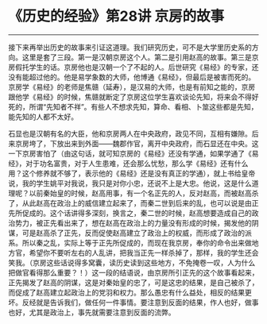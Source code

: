 # 《历史的经验》第28讲 京房的故事

------

接下来再举出历史的故事来引证这道理。我们研究历史，可不是大学里历史系的方向。这里是套了三段。第一是汉朝京房这个人。第二是引用赵高的故事。第三是京房假托学生的话。京房他也是汉朝一个了不起的人。后世研究《易经》的专家，还没有能超过他的。他是易学象数的大师，他博通《易经》，但最后是被害而死的。京房学《易经》的老师是焦赣（延寿），是汉易的大师，也是有前知之能的，京房跟他学《易经》的时候，焦赣就断定了京房这位学生喜欢谈论先知，将来会不得好死的，所谓“先知者不祥”。有些人不想求先知，算命、看相、卜筮这些都是先知，能先知的人都不太好。

石显也是汉朝有名的大臣，他和京房两人在中央政府，政见不同，互相有嫌隙。后来京房垮了，下放出来到外面——魏郡作官，离开中央政府，而石显还在中央。这一下京房害怕了（由这句话，就可知京房的《易经》还没有学通，如果学通了《易经》，对于功名富贵，对于人生患难，还会那么忧愁，那么学《易经》还有什么用？这个修养就不够了，表示他的《易经》还是没有真正的学通），就上书给皇帝说，我的学生姚平对我说，我只是对你小忠，还说不上是大忠。他说，这是什么道理呢？以前秦始皇的时候，赵高用事，有一个名正先的人，反对赵高，而被赵高杀了，从此赵高在政治上的威信建立起来了，而秦二世到后来的乱，也可以说是由正先所促成的。这个话讲得多深刻，换言之，秦二世的时候，赵高想要造成自己的政治势力，被正先看出来了，想在赵高在政治上的力量没有形成的时候，揭发他的阴谋，可是赵高杀了正先，反而促使赵高建立了政治上的权威，而形成了政治的派系。所以秦之乱，实际上等于正先所促成的，而现在我京房，奉你的命令出来做地方官，希望你不要听左右的人乱讲，把我当正先一样杀掉了，那样，我的学生还会笑我。（京房这些话说得多窝囊，读历史读到这些地方，不免掩卷一叹，人为什么把做官看得那么重要？！）这一段的结语说，由京房所引正先的这个故事看起来，正先揭发了赵高的阴谋，这是对秦始皇的忠了，可是这忠的结果，是自己被杀了，而促成了赵高建立起政治上的党羽和权力。那么愚忠有什么益处，相反的结果更坏。反经就是告诉我们，做任何一件事情。要注意到反面的结果，作人也好，做事也好，尤其是政治上，事先就需要注意到反面的流弊。